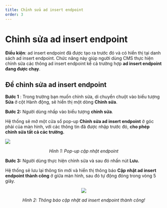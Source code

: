 ```yaml
---
title: Chỉnh sửa ad insert endpoint
order: 3
---
```


# Chỉnh sửa ad insert endpoint
**Điều kiện**: ad insert endpoint đã được tạo ra trước đó và có hiển thị tại danh sách ad insert endpoint.
 Chức năng này giúp người dùng CMS thực hiện chỉnh sửa các thông ad insert endpoint kể cả trường hợp **ad insert endpoint đang được chạy**.

 ## Để chỉnh sửa ad insert endpoint

 **Bước 1** :
Trong trường bạn muốn chỉnh sửa, di chuyển chuột vào biểu tượng **Sửa** ở cột Hành động, sẽ hiển thị một dòng **Chỉnh sửa**.

 **Bước 2:** Người dùng nhấp vào biểu tượng **chỉnh sửa**.

 Hệ thống sẽ mở một cửa sổ pop-up **Chỉnh sửa ad insert endpoint**  ở góc phải của màn hình, với các thông tin đã được nhập trước đó, **cho phép chỉnh sửa tất cả các trường.**

 ![](//images/dai/pop-up-update-endpoint.PNG)

  <center>

  *Hình 1: Pop-up cập nhật endpoint*

  </center>

 **Bước 3:** Người dùng thực hiện chỉnh sửa và sau đó nhấn nút **Lưu.** 

 Hệ thống sẽ lưu lại thông tin mới và hiển thị thông báo **Cập nhật ad insert endpoint thành công** ở giữa màn hình, sau đó tự động đóng trong vòng 5 giây.
 <center>

 ![](//images/dai/success-update.PNG)

*Hình 2: Thông báo cập nhật ad insert endpoint thành công!*

</center>